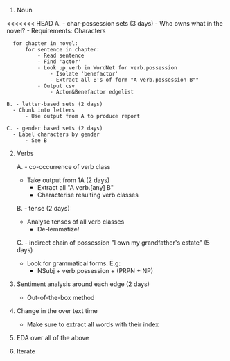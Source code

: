 1. Noun

<<<<<<< HEAD
    A. - char-possession sets (3 days)
	  - Who owns what in the novel?
		  - Requirements: Characters
	  
	  for chapter in novel:
		  for sentence in chapter:
			  - Read sentence
			  - Find 'actor'
			  - Look up verb in WordNet for verb.possession
				  - Isolate 'benefactor'
				  - Extract all B's of form "A verb.possession B""
			  - Output csv
				  - Actor&Benefactor edgelist
		  
    B. - letter-based sets (2 days)
	  - Chunk into letters
		  - Use output from A to produce report
	
    C. - gender based sets (2 days)
	  - Label characters by gender
		  - See B

2. Verbs

    A. - co-occurrence of verb class
	  - Take output from 1A (2 days)
		  - Extract all "A verb.[any] B"
		  - Characterise resulting verb classes
		  
    B. - tense (2 days)
	  - Analyse tenses of all verb classes
		  - De-lemmatize! 
		  
    C. - indirect chain of possession "I own my grandfather's estate" (5 days)
	  - Look for grammatical forms. E.g:
		  - NSubj + verb.possession + (PRPN + NP)
	  
3.  Sentiment analysis around each edge (2 days)
	- Out-of-the-box method
 
4.  Change in the over text time

	- Make sure to extract all words with their index
	
5.  EDA over all of the above

6.  Iterate











